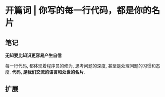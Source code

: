 # 开篇词 | 你写的每一行代码，都是你的名片

## 笔记

**无知要比知识更容易产生自信**

每一行代码, 都体现着程序员的修为, 思考问题的深度, 甚至是处理问题的习惯和态度. **代码, 是我们交流的语言和处世的名片**.

## 扩展